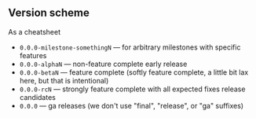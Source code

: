 Version scheme
--------------

As a cheatsheet

* `0.0.0-milestone-somethingN` — for arbitrary milestones with specific features
* `0.0.0-alphaN` — non-feature complete early release
* `0.0.0-betaN` — feature complete (softly feature complete, a little bit lax here, but that is intentional)
* `0.0.0-rcN` — strongly feature complete with all expected fixes release candidates
* `0.0.0` — ga releases (we don't use "final", "release", or "ga" suffixes)

